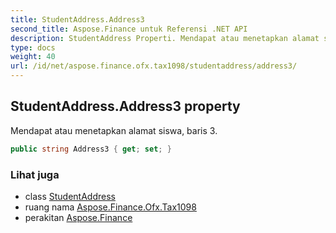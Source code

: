 ```yaml
---
title: StudentAddress.Address3
second_title: Aspose.Finance untuk Referensi .NET API
description: StudentAddress Properti. Mendapat atau menetapkan alamat siswa baris 3.
type: docs
weight: 40
url: /id/net/aspose.finance.ofx.tax1098/studentaddress/address3/
---
```

## StudentAddress.Address3 property

Mendapat atau menetapkan alamat siswa, baris 3.

```csharp
public string Address3 { get; set; }
```

### Lihat juga

* class [StudentAddress](../)
* ruang nama [Aspose.Finance.Ofx.Tax1098](../../studentaddress/)
* perakitan [Aspose.Finance](../../../)


